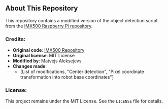 ## About This Repository
This repository contains a modified version of the object detection script from the [IMX500 Raspberry Pi repository](https://github.com/raspberrypi/imx500-models.git). 

### Credits:
- **Original code**: [IMX500 Repository](https://github.com/raspberrypi/imx500-models.git)  
- **Original license**: MIT License  
- **Modified by**: Matvejs Aleksejevs  
- **Changes made**:  
  - [List of modifications, "Center detection", "Pixel coordinate transformation into robot base coordinates"]

### License:
This project remains under the MIT License. See the `LICENSE` file for details.
